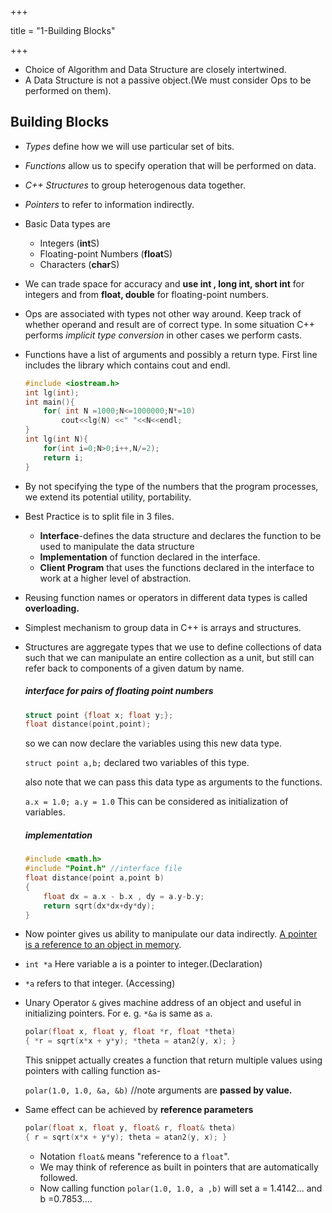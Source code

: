 +++

title = "1-Building Blocks"

+++


- Choice of Algorithm and Data Structure are closely intertwined.
- A Data Structure is not a passive object.(We must consider Ops to be performed on them).

## Building Blocks

- *Types* define how we will use particular set of bits.

- *Functions* allow us to specify operation that will be performed on data.

- *C++ Structures* to group heterogenous data together.

- *Pointers* to refer to information indirectly.

- Basic Data types are

  - Integers (**int**S)
  - Floating-point Numbers (**float**S)
  - Characters (**char**S)

- We can trade space for accuracy and **use int , long int, short int** for integers and from **float, double** for floating-point numbers.

- Ops are associated with types not other way around. Keep track of whether operand and result are of correct type. In some situation C++ performs *implicit type conversion* in other cases we perform casts.

- Functions have a list of arguments and possibly a return type. First line includes the library which contains cout and endl.

  ````c++
  #include <iostream.h>
  int lg(int);
  int main(){
      for( int N =1000;N<=1000000;N*=10)
          cout<<lg(N) <<" "<<N<<endl;
  }
  int lg(int N){
      for(int i=0;N>0;i++,N/=2);
      return i;
  }
  ````

- By not specifying the type of the numbers that the program processes, we extend its potential utility, portability.

- Best Practice is to split file in 3 files.

  - **Interface**-defines the data structure and declares the function to be used to manipulate the data structure
  - **Implementation** of function declared in the interface.
  - **Client Program** that uses the functions declared in the interface to work at a higher level of abstraction.

- Reusing function names or operators in different data types is called **overloading.**

- Simplest mechanism to group data in C++ is arrays and structures.

- Structures are aggregate types that we use to define collections of data such that we can manipulate an entire collection as a unit, but still can refer back to components of a given datum by name.

  ##### interface for pairs of floating point numbers

  ````c++
  struct point {float x; float y;};
  float distance(point,point);
  ````

  so we can now declare the variables using this new data type.

  `struct point a,b;` declared two variables of this type.

  also note that we can pass this data type as arguments to the functions.

  `a.x = 1.0; a.y = 1.0` This can be considered as initialization of variables.

  ##### implementation

  ````C++
  #include <math.h>
  #include "Point.h" //interface file
  float distance(point a,point b)
  {
      float dx = a.x - b.x , dy = a.y-b.y;
      return sqrt(dx*dx+dy*dy);
  }
  ````

- Now pointer gives us ability to manipulate our data indirectly. <u>A pointer is a reference to an object in memory</u>.

- `int *a`  Here variable a is a pointer to integer.(Declaration)

-  `*a` refers to that integer. (Accessing)

- Unary Operator `&` gives machine address of an object and useful in initializing pointers. For e. g. `*&a` is same as `a`.

  ````c++
  polar(float x, float y, float *r, float *theta)
  { *r = sqrt(x*x + y*y); *theta = atan2(y, x); }
  ````

  This snippet actually creates a function that return multiple values using pointers with calling function as-

  `polar(1.0, 1.0, &a, &b)` //note arguments are **passed by value.**

- Same effect can be achieved by **reference parameters**

  ````c++
  polar(float x, float y, float& r, float& theta)
  { r = sqrt(x*x + y*y); theta = atan2(y, x); }
  ````

  - Notation `float&` means "reference to a `float`".
  - We may think of reference as built in pointers that are automatically followed.
  - Now calling function `polar(1.0, 1.0, a ,b)` will set a = 1.4142... and b =0.7853....